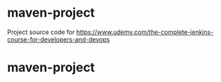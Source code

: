 # maven-project
Project source code for https://www.udemy.com/the-complete-jenkins-course-for-developers-and-devops
# maven-project
